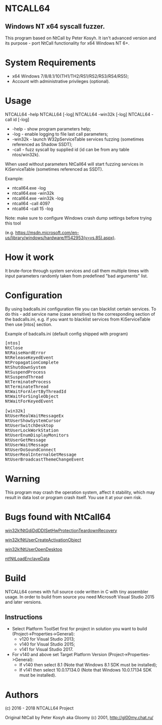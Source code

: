 
# NTCALL64
## Windows NT x64 syscall fuzzer.

This program based on NtCall by Peter Kosyh. It isn't advanced version and its purpose - port NtCall functionality for x64 Windows NT 6+.

# System Requirements

+ x64 Windows 7/8/8.1/10(TH1/TH2/RS1/RS2/RS3/RS4/RS5);
+ Account with administrative privileges (optional).

# Usage
NTCALL64 -help
NTCALL64 [-log]
NTCALL64 -win32k [-log]
NTCALL64 -call id [-log]
* -help   - show program parameters help;
* -log    - enable logging to file last call parameters;
* -win32k - launch W32pServiceTable services fuzzing (sometimes referenced as Shadow SSDT);
* -call   - fuzz syscall by supplied id (id can be from any table ntos/win32k).

When used without parameters NtCall64 will start fuzzing services in KiServiceTable (sometimes referenced as SSDT).

Example: 
+ ntcall64.exe -log
+ ntcall64.exe -win32k
+ ntcall64.exe -win32k -log
+ ntcall64 -call 4097
+ ntcall64 -call 15 -log

Note: make sure to configure Windows crash dump settings before trying this tool 

(e.g. https://msdn.microsoft.com/en-us/library/windows/hardware/ff542953(v=vs.85).aspx).

# How it work

It brute-force through system services and call them multiple times with input parameters randomly taken from predefined "bad arguments" list.


# Configuration

By using badcalls.ini configuration file you can blacklist certain services. To do this - add service name (case sensitive) to the corresponding section of the badcalls.ini, e.g. if you want to blacklist services from KiServiceTable then use [ntos] section.

Example of badcalls.ini (default config shipped with program)

<pre>[ntos]
NtClose
NtRaiseHardError
NtReleaseKeyedEvent
NtPropagationComplete
NtShutdownSystem
NtSuspendProcess
NtSuspendThread
NtTerminateProcess
NtTerminateThread
NtWaitForAlertByThreadId
NtWaitForSingleObject
NtWaitForKeyedEvent

[win32k]
NtUserRealWaitMessageEx
NtUserShowSystemCursor
NtUserSwitchDesktop
NtUserLockWorkStation
NtUserEnumDisplayMonitors
NtUserGetMessage
NtUserWaitMessage
NtUserDoSoundConnect
NtUserRealInternalGetMessage
NtUserBroadcastThemeChangeEvent</pre>

# Warning

This program may crash the operation system, affect it stability, which may result in data lost or program crash itself. You use it at your own risk.

# Bugs found with NtCall64

[win32k!NtGdiDdDDISetHwProtectionTeardownRecovery](http://www.kernelmode.info/forum/viewtopic.php?f=13&t=4410)

[win32k!NtUserCreateActivationObject](http://www.kernelmode.info/forum/viewtopic.php?f=13&t=5263)

[win32k!NtUserOpenDesktop](https://gist.githubusercontent.com/hfiref0x/6e726b352da7642fc5b84bf6ebce0007/raw/8df05220f194da4980f401e15a0efdb7694deb26/NtUserOpenDesktop.c)

[nt!NtLoadEnclaveData](https://gist.githubusercontent.com/hfiref0x/1ac328a8e73d053012e02955d38e36a8/raw/b26174f8b7b68506d62308ce4327dfc573b8aa26/main.c)


# Build

NTCALL64 comes with full source code written in C with tiny assembler usage.
In order to build from source you need Microsoft Visual Studio 2015 and later versions.

## Instructions

* Select Platform ToolSet first for project in solution you want to build (Project->Properties->General): 
  * v120 for Visual Studio 2013;
  * v140 for Visual Studio 2015; 
  * v141 for Visual Studio 2017.
* For v140 and above set Target Platform Version (Project->Properties->General):
  * If v140 then select 8.1 (Note that Windows 8.1 SDK must be installed);
  * If v141 then select 10.0.17134.0 (Note that Windows 10.0.17134 SDK must be installed). 

# Authors

(c) 2016 - 2018 NTCALL64 Project

Original NtCall by Peter Kosyh aka Gloomy (c) 2001, http://gl00my.chat.ru/ 
